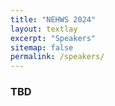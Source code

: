 ```yaml
---
title: "NEHWS 2024"
layout: textlay
excerpt: "Speakers"
sitemap: false
permalink: /speakers/
---
```


### **TBD** ###
